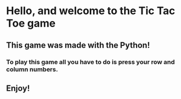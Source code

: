 # Hello, and welcome to the Tic Tac Toe game

## This game was made with the Python!

### To play this game all you have to do is press your row and column numbers.

## Enjoy!
